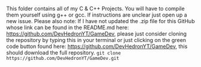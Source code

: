 This folder contains all of my C & C++ Projects. You will have to compile them yourself using g++ or gcc. If instructions are unclear just open up a new issue. Please also note: If I have not updated the .zip file for this GitHub whose link can be found in the README.md here: https://github.com/DevHedronYT/GameDev, please just consider cloning the repository by typing this in your terminal or just clicking on the green code button found here: https://github.com/DevHedronYT/GameDev, this should download the full repository.
    ```
    git clone https://github.com/DevHedronYT/GameDev.git
    ```


